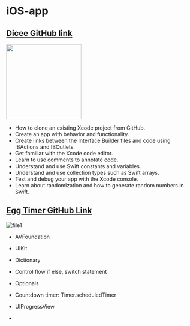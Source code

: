 # iOS-app

## [Dicee GitHub link](https://github.com/liangliang1120/iOS-app/tree/main/Dicee-iOS13)
<img src="https://github.com/liangliang1120/iOS-app/assets/35073431/b8ffeb4b-9ed2-4b8b-9ab8-ff844a9c9ec4" width="200">

- How to clone an existing Xcode project from GitHub.
- Create an app with behavior and functionality.
- Create links between the Interface Builder files and code using IBActions and IBOutlets.
- Get familiar with the Xcode code editor.
- Learn to use comments to annotate code.
- Understand and use Swift constants and variables.
- Understand and use collection types such as Swift arrays.
- Test and debug your app with the Xcode console.
- Learn about randomization and how to generate random numbers in Swift.

## [Egg Timer GitHub Link](https://github.com/liangliang1120/iOS-app/tree/main/EggTimer-iOS13)
![file1](https://github.com/liangliang1120/iOS-app/assets/35073431/d912e72b-eb1d-4a10-885c-1afef30c3080)
- AVFoundation
- UIKit
- Dictionary
- Control flow if else, switch statement
- Optionals
- Countdown timer: Timer.scheduledTimer
- UIProgressView

- 
